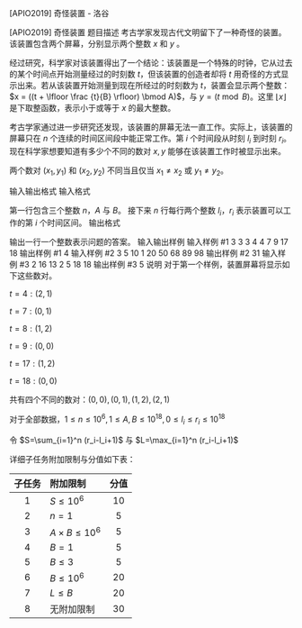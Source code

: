 



[APIO2019] 奇怪装置 - 洛谷














[APIO2019] 奇怪装置
题目描述
考古学家发现古代文明留下了一种奇怪的装置。该装置包含两个屏幕，分别显示两个整数 $x$ 和 $y$ 。

经过研究，科学家对该装置得出了一个结论：该装置是一个特殊的时钟，它从过去的某个时间点开始测量经过的时刻数 $t$，但该装置的创造者却将 $t$ 用奇怪的方式显示出来。若从该装置开始测量到现在所经过的时刻数为 $t$，装置会显示两个整数：$x = ((t + \lfloor \frac {t}{B} \rfloor) \bmod A)$，与 $y=(t \bmod B)$。这里 $\lfloor x \rfloor$ 是下取整函数，表示小于或等于 $x$ 的最大整数。

考古学家通过进一步研究还发现，该装置的屏幕无法一直工作。实际上，该装置的屏幕只在 $n$ 个连续的时间区间段中能正常工作。第 $i$ 个时间段从时刻 $l_i$ 到时刻 $r_i$。现在科学家想要知道有多少个不同的数对 $x,y$ 能够在该装置工作时被显示出来。

两个数对 $(x_1,y_1)$ 和 $(x_2,y_2)$ 不同当且仅当 $x_1 \neq x_2$ 或 $y_1 \neq y_2$。

输入输出格式
输入格式

第一行包含三个整数 $n$，$A$ 与 $B$。
接下来 $n$ 行每行两个整数 $l_i$，$r_i$ 表示装置可以工作的第 $i$ 个时间区间。
输出格式

输出一行一个整数表示问题的答案。
输入输出样例
输入样例 #1
3 3 3
4 4
7 9
17 18
输出样例 #1
4
输入样例 #2
3 5 10
1 20
50 68
89 98
输出样例 #2
31
输入样例 #3
2 16 13
2 5
18 18
输出样例 #3
5
说明
对于第一个样例，装置屏幕将显示如下这些数对。

$t=4:(2,1)$

$t=7:(0,1)$

$t=8:(1,2)$

$t=9:(0,0)$

$t=17:(1,2)$

$t=18:(0,0)$

共有四个不同的数对：$(0,0),(0,1),(1,2),(2,1)$

对于全部数据，$1 \leq n \leq 10^6,1 \leq A,B \leq 10^{18},0 \leq l_i \leq r_i \leq 10^{18}$

令 $S=\sum_{i=1}^n (r_i-l_i+1)$ 与 $L=\max_{i=1}^n (r_i-l_i+1)$

详细子任务附加限制与分值如下表：

| 子任务 | 附加限制 | 分值 |
| :-----------: | :----------- | :-----------: |
| 1 | $S\leq 10^6$ | 10 |
| 2 | $n=1$ | 5 |
| 3 | $A\times B \leq 10^6$ | 5 |
| 4 | $B=1$ | 5 |
| 5 | $B\leq 3$ | 5 |
| 6 | $B\leq 10^6$ | 20 |
| 7 | $L\leq B$ | 20 |
| 8 | 无附加限制 | 30 |







